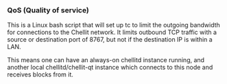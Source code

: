 ### QoS (Quality of service) ###

This is a Linux bash script that will set up tc to limit the outgoing bandwidth for connections to the Chellit network. It limits outbound TCP traffic with a source or destination port of 8767, but not if the destination IP is within a LAN.

This means one can have an always-on chellitd instance running, and another local chellitd/chellit-qt instance which connects to this node and receives blocks from it.
